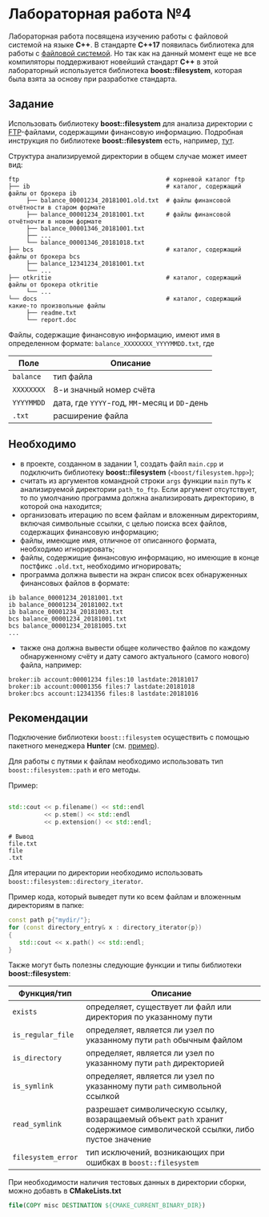 # Лабораторная работа №4

Лабораторная работа посвящена изучению работы с файловой системой на языке **C++**. В стандарте **C++17** появилась библиотека для работы с [файловой системой](https://en.cppreference.com/w/cpp/filesystem). Но так как на данный момент еще не все компиляторы поддерживают новейший стандарт **C++** в этой лабораторный используется библиотека **boost::filesystem**, которая была взята за основу при разработке стандарта.

## Задание

Использовать библиотеку **boost::filesystem** для анализа директории с [FTP](https://ru.wikipedia.org/wiki/FTP)-файлами, содержащими финансовую информацию. Подробная инструкция по библиотеке **boost::filesystem** есть, например, [тут](https://www.boost.org/doc/libs/1_68_0/libs/filesystem/doc/tutorial.html).

Структура анализируемой директории в общем случае может имеет вид:

```Shell
ftp                                         # корневой каталог ftp
├── ib                                      # каталог, содержащий файлы от брокера ib
     ├── balance_00001234_20181001.old.txt  # файлы финансовой отчётности в старом формате 
     ├── balance_00001234_20181001.txt      # файлы финансовой отчётночти в новом формате 
     ├── balance_00001346_20181001.txt      
     ├── ...     
     └── balance_00001346_20181018.txt      
├── bcs                                     # каталог, содержащий файлы от брокера bcs
     ├── balance_12341234_20181001.txt
     └── ...     
├── otkritie                                # каталог, содержащий файлы от брокера otkritie
     └── ...   
└── docs                                    # каталог, содержащий какие-то произвольные файлы
     ├── readme.txt     
     └── report.doc 
```

Файлы, содержащие финансовую информацию, имеют имя в определенном формате:
`balance_XXXXXXXX_YYYYMMDD.txt`, где 

| Поле | Описание |
| ------ | ------ |
| `balance` | тип файла |
| `XXXXXXXX` | 8-и значный номер счёта |
| `YYYYMMDD` | дата, где `YYYY`-год, `MM`-месяц и `DD`-день |
| `.txt` | расширение файла |

## Необходимо

- в проекте, созданном в задании 1, создать файл `main.cpp` и подключить библиотеку **boost::filesystem** (`<boost/filesystem.hpp>`);
- считать из аргументов командной строки `args` функции `main` путь к анализируемой директории `path_to_ftp`. Если аргумент отсутствует, то по умолчанию программа должна анализировать директорию, в которой она находится;
- организовать итерацию по всем файлам и вложенным директориям, включая символьные ссылки, с целью поиска всех файлов, содержащих финансовую информацию;
- файлы, имеющие имя, отличное от описанного формата, необходимо игнорировать;
- файлы, содержищие финансовую информацию, но имеющие в конце постфикс `.old.txt`, необходимо игнорировать;
- программа должна вывести на экран список всех обнаруженных финансовых файлов в формате:

```Shell
ib balance_00001234_20181001.txt
ib balance_00001234_20181002.txt
ib balance_00001234_20181003.txt
bcs balance_00001234_20181001.txt
bcs balance_00001234_20181005.txt
...
```

- также она должна вывести общее количество файлов по каждому обнаруженному счёту и дату самого актуального (самого нового) файла, например:

```Shell
broker:ib account:00001234 files:10 lastdate:20181017
broker:ib account:00001356 files:7 lastdate:20181018
broker:bcs account:12341356 files:8 lastdate:20181016
```

## Рекомендации

Подключение библиотеки `boost::filesystem` осуществить с помощью пакетного менеджера **Hunter** (см. [пример](https://docs.hunter.sh/en/latest/packages/pkg/Boost.html)).

Для работы с путями к файлам необходимо использовать тип `boost::filesystem::path` и его методы.

Пример:

```cpp

std::cout << p.filename() << std::endl
          << p.stem() << std::endl
          << p.extension() << std::endl;
```

```Shell
# Вывод
file.txt
file
.txt
```
Для итерации по директории необходимо использовать `boost::filesystem::directory_iterator`.

Пример кода, который выведет пути ко всем файлам и вложенным директориям в папке:

```cpp
const path p{"mydir/"};
for (const directory_entry& x : directory_iterator{p})
{
   std::cout << x.path() << std::endl;
}
```

Также могут быть полезны следующие функции и типы библиотеки **boost::filesystem**:

| Функция/тип | Описание |
| ------ | ------ |
| `exists` | определяет, существует ли файл или директория по указанному пути |
| `is_regular_file` | определяет, является ли узел по указанному пути `path` обычным файлом |
| `is_directory` | определяет, является ли узел по указанному пути `path` директорией |
| `is_symlink` | определяет, является ли узел по указанному пути `path` символьной ссылкой |
| `read_symlink` | разрешает символическую ссылку, возаращаемый объект `path` хранит содержимое символической ссылки, либо пустое значение |
| `filesystem_error` | тип исключений, возникающих при ошибках в `boost::filesystem` |

При необходимости наличия тестовых данных в директории сборки, можно добавть в **CMakeLists.txt**
```cmake
file(COPY misc DESTINATION ${CMAKE_CURRENT_BINARY_DIR})
```
